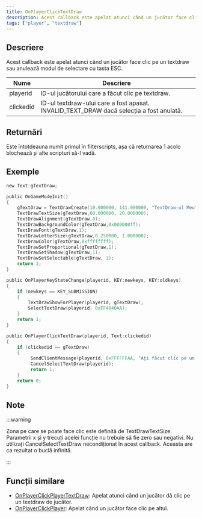 ```yaml
---
title: OnPlayerClickTextDraw
description: Acest callback este apelat atunci când un jucător face clic pe un textdraw sau anulează modul de selectare cu tasta ESC.
tags: ["player", "textdraw"]
---
```


## Descriere

Acest callback este apelat atunci când un jucător face clic pe un textdraw sau anulează modul de selectare cu tasta ESC.

| Nume      | Descriere                                                                               |
| --------- | ----------------------------------------------------------------------------------------|
| playerid  | ID-ul jucătorului care a făcut clic pe textdraw.                                        |
| clickedid | ID-ul textdraw-ului care a fost apasat. INVALID_TEXT_DRAW dacă selecția a fost anulată. |

## Returnări

Este întotdeauna numit primul în filterscripts, așa că returnarea 1 acolo blochează și alte scripturi să-l vadă.

## Exemple

```c
new Text:gTextDraw;

public OnGameModeInit()
{
    gTextDraw = TextDrawCreate(10.000000, 141.000000, "TextDraw-ul Meu");
    TextDrawTextSize(gTextDraw,60.000000, 20.000000);
    TextDrawAlignment(gTextDraw,0);
    TextDrawBackgroundColor(gTextDraw,0x000000ff);
    TextDrawFont(gTextDraw,1);
    TextDrawLetterSize(gTextDraw,0.250000, 1.000000);
    TextDrawColor(gTextDraw,0xffffffff);
    TextDrawSetProportional(gTextDraw,1);
    TextDrawSetShadow(gTextDraw,1);
    TextDrawSetSelectable(gTextDraw, 1);
    return 1;
}

public OnPlayerKeyStateChange(playerid, KEY:newkeys, KEY:oldkeys)
{
    if (newkeys == KEY_SUBMISSION)
    {
        TextDrawShowForPlayer(playerid, gTextDraw);
        SelectTextDraw(playerid, 0xFF4040AA);
    }
    return 1;
}

public OnPlayerClickTextDraw(playerid, Text:clickedid)
{
    if (clickedid == gTextDraw)
    {
         SendClientMessage(playerid, 0xFFFFFFAA, "Ați făcut clic pe un textdraw.");
         CancelSelectTextDraw(playerid);
         return 1;
    }
    return 0;
}
```

## Note

:::warning

Zona pe care se poate face clic este definită de TextDrawTextSize. Parametrii x și y trecuți acelei funcție nu trebuie să fie zero sau negativi. Nu utilizați CancelSelectTextDraw necondiționat în acest callback. Aceasta are ca rezultat o buclă infinită.

:::

## Funcții similare

- [OnPlayerClickPlayerTextDraw](OnPlayerClickPlayerTextDraw): Apelat atunci când un jucător dă clic pe un textdraw de jucător.
- [OnPlayerClickPlayer](OnPlayerClickPlayer): Apelat când un jucător face clic pe altul.